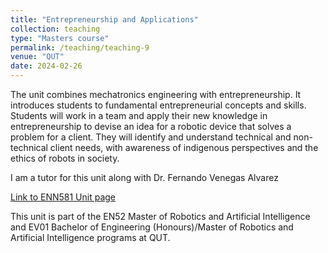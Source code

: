 ```yaml
---
title: "Entrepreneurship and Applications"
collection: teaching
type: "Masters course"
permalink: /teaching/teaching-9
venue: "QUT"
date: 2024-02-26
---
```


The unit combines mechatronics engineering with entrepreneurship. It introduces students to fundamental entrepreneurial concepts and skills. Students will work in a team and apply their new knowledge in entrepreneurship to devise an idea for a robotic device that solves a problem for a client. They will identify and understand technical and non-technical client needs, with awareness of indigenous perspectives and the ethics of robots in society.

I am a tutor for this unit along with Dr. Fernando Venegas Alvarez

[Link to ENN581 Unit page](https://www.qut.edu.au/study/unit?unitCode=ENN519)

This unit is part of the EN52 Master of Robotics and Artificial Intelligence and EV01 Bachelor of Engineering (Honours)/Master of Robotics and Artificial Intelligence programs at QUT.